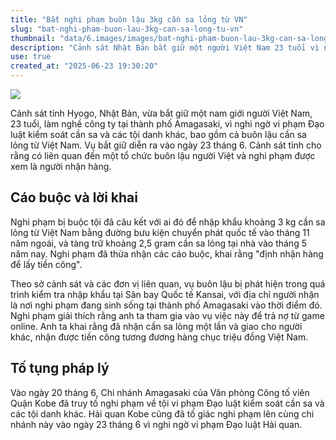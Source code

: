 ```yaml
---
title: "Bắt nghi phạm buôn lậu 3kg cần sa lỏng từ VN"
slug: "bat-nghi-pham-buon-lau-3kg-can-sa-long-tu-vn"
thumbnail: "data/6.images/images/bat-nghi-pham-buon-lau-3kg-can-sa-long-tu-vn.webp"
description: "Cảnh sát Nhật Bản bắt giữ một người Việt Nam 23 tuổi vì nghi ngờ buôn lậu 3kg cần sa lỏng từ Việt Nam, người này khai nhận làm để trả nợ game online."
use: true
created_at: "2025-06-23 19:30:20"
---
```


![](/images/20250623-00000008-kobenext-000-9-view.webp)

Cảnh sát tỉnh Hyogo, Nhật Bản, vừa bắt giữ một nam giới người Việt Nam, 23 tuổi, làm nghề công ty tại thành phố Amagasaki, vì nghi ngờ vi phạm Đạo luật kiểm soát cần sa và các tội danh khác, bao gồm cả buôn lậu cần sa lỏng từ Việt Nam. Vụ bắt giữ diễn ra vào ngày 23 tháng 6. Cảnh sát tỉnh cho rằng có liên quan đến một tổ chức buôn lậu người Việt và nghi phạm được xem là người nhận hàng.

## Cáo buộc và lời khai

Nghi phạm bị buộc tội đã câu kết với ai đó để nhập khẩu khoảng 3 kg cần sa lỏng từ Việt Nam bằng đường bưu kiện chuyển phát quốc tế vào tháng 11 năm ngoái, và tàng trữ khoảng 2,5 gram cần sa lỏng tại nhà vào tháng 5 năm nay. Nghi phạm đã thừa nhận các cáo buộc, khai rằng "định nhận hàng để lấy tiền công".

Theo sở cảnh sát và các đơn vị liên quan, vụ buôn lậu bị phát hiện trong quá trình kiểm tra nhập khẩu tại Sân bay Quốc tế Kansai, với địa chỉ người nhận là nơi nghi phạm đang sinh sống tại thành phố Amagasaki vào thời điểm đó. Nghi phạm giải thích rằng anh ta tham gia vào vụ việc này để trả nợ từ game online. Anh ta khai rằng đã nhận cần sa lỏng một lần và giao cho người khác, nhận được tiền công tương đương hàng chục triệu đồng Việt Nam.

## Tố tụng pháp lý

Vào ngày 20 tháng 6, Chi nhánh Amagasaki của Văn phòng Công tố viên Quận Kobe đã truy tố nghi phạm về tội vi phạm Đạo luật kiểm soát cần sa và các tội danh khác. Hải quan Kobe cũng đã tố giác nghi phạm lên cùng chi nhánh này vào ngày 23 tháng 6 vì nghi ngờ vi phạm Đạo luật Hải quan.